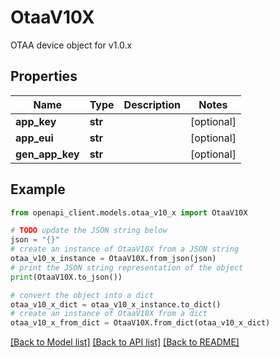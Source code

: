 # OtaaV10X

OTAA device object for v1.0.x

## Properties

Name | Type | Description | Notes
------------ | ------------- | ------------- | -------------
**app_key** | **str** |  | [optional] 
**app_eui** | **str** |  | [optional] 
**gen_app_key** | **str** |  | [optional] 

## Example

```python
from openapi_client.models.otaa_v10_x import OtaaV10X

# TODO update the JSON string below
json = "{}"
# create an instance of OtaaV10X from a JSON string
otaa_v10_x_instance = OtaaV10X.from_json(json)
# print the JSON string representation of the object
print(OtaaV10X.to_json())

# convert the object into a dict
otaa_v10_x_dict = otaa_v10_x_instance.to_dict()
# create an instance of OtaaV10X from a dict
otaa_v10_x_from_dict = OtaaV10X.from_dict(otaa_v10_x_dict)
```
[[Back to Model list]](../README.md#documentation-for-models) [[Back to API list]](../README.md#documentation-for-api-endpoints) [[Back to README]](../README.md)


